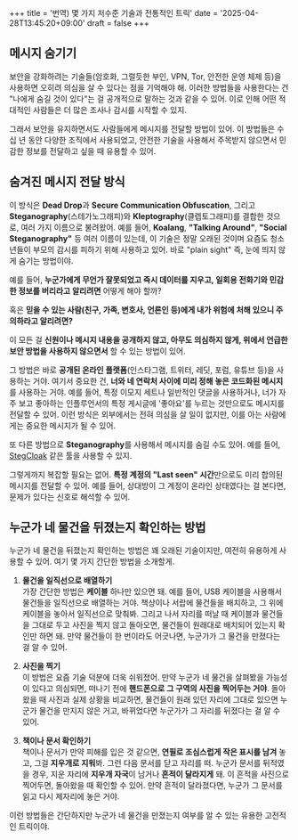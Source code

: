 +++
title = '번역) 몇 가지 저수준 기술과 전통적인 트릭'
date = '2025-04-28T13:45:20+09:00'
draft = false
+++

## 메시지 숨기기

보안을 강화하려는 기술들(암호화, 그럴듯한 부인, VPN, Tor, 안전한 운영 체제 등)을 사용하면 오히려 의심을 살 수 있다는 점을 기억해야 해. 이러한 방법들을 사용한다는 건 "나에게 숨길 것이 있다"는 걸 공개적으로 말하는 것과 같을 수 있어. 이로 인해 어떤 적대적인 사람들은 더 많은 조사나 감시를 시작할 수 있지.

그래서 보안을 유지하면서도 사람들에게 메시지를 전달할 방법이 있어. 이 방법들은 수십 년 동안 다양한 조직에서 사용되었고, 안전한 기술을 사용해서 주목받지 않으면서 민감한 정보를 전달하고 싶을 때 유용할 수 있어.

## 숨겨진 메시지 전달 방식

이 방식은 **Dead Drop**과 **Secure Communication Obfuscation**, 그리고 **Steganography**(스테가노그래피)와 **Kleptography**(클렙토그래피)를 결합한 것으로, 여러 가지 이름으로 불려왔어. 예를 들어, **Koalang**, **"Talking Around"**, **"Social Steganography"** 등 여러 이름이 있는데, 이 기술은 정말 오래된 것이며 요즘도 청소년들이 부모의 감시를 피하기 위해 사용하고 있어. 바로 "plain sight" 즉, 눈에 띄지 않게 숨기는 방법이야.

예를 들어, **누군가에게 무언가 잘못되었고 즉시 데이터를 지우고, 일회용 전화기와 민감한 정보를 버리라고 알리려면** 어떻게 해야 할까? 

혹은 **믿을 수 있는 사람(친구, 가족, 변호사, 언론인 등)에게 내가 위험에 처해 있으니 주의하라고 알리려면?**

이 모든 걸 **신원이나 메시지 내용을 공개하지 않고, 아무도 의심하지 않게, 위에서 언급한 보안 방법을 사용하지 않으면서** 할 수 있는 방법이 있어.

그 방법은 바로 **공개된 온라인 플랫폼**(인스타그램, 트위터, 레딧, 포럼, 유튜브 등)을 사용하는 거야. 여기서 중요한 건, **너와 네 연락처 사이에 미리 정해 놓은 코드화된 메시지**를 사용하는 거야. 예를 들어, 특정 이모지 세트나 일반적인 댓글을 사용하거나, 너가 자주 보고 좋아하는 인플루언서의 특정 게시글에 '좋아요'를 누르는 것만으로도 메시지를 전달할 수 있어. 이런 방식은 외부에서는 전혀 의심을 살 일이 없지만, 이를 아는 사람에게는 중요한 메시지가 될 수 있어.

또 다른 방법으로 **Steganography**를 사용해서 메시지를 숨길 수도 있어. 예를 들어, [StegCloak](https://stegcloak.surge.sh/) 같은 툴을 사용할 수 있지.

그렇게까지 복잡할 필요는 없어. **특정 계정의 "Last seen" 시간**만으로도 미리 합의된 메시지를 전달할 수 있어. 예를 들어, 상대방이 그 계정이 온라인 상태였다는 걸 본다면, 문제가 있다는 신호로 해석할 수 있어.

## 누군가 네 물건을 뒤졌는지 확인하는 방법

누군가 네 물건을 뒤졌는지 확인하는 방법은 꽤 오래된 기술이지만, 여전히 유용하게 사용할 수 있어. 여기 몇 가지 간단한 방법을 소개할게.

1. **물건을 일직선으로 배열하기**  
   가장 간단한 방법은 **케이블** 하나만 있으면 돼. 예를 들어, USB 케이블을 사용해서 물건들을 일직선으로 배열하는 거야. 책상이나 서랍에 물건들을 배치하고, 그 위에 케이블을 놓아서 일직선으로 맞춰봐. 그리고 나서 자리를 떠날 때 케이블과 물건들을 그대로 두고 사진을 찍지 않고 돌아오면, 물건들이 원래대로 배치되어 있는지 확인만 하면 돼. 만약 물건들이 한 번이라도 어긋나면, 누군가가 그 물건을 만졌다는 걸 알 수 있어.

2. **사진을 찍기**  
   이 방법은 요즘 기술 덕분에 더욱 쉬워졌어. 만약 누군가 네 물건을 살펴봤을 가능성이 있다고 의심되면, 떠나기 전에 **핸드폰으로 그 구역의 사진을 찍어두는 거야**. 돌아왔을 때 사진과 실제 상황을 비교하면, 물건들이 원래 있던 자리에 그대로 있으면 누군가 물건을 만지지 않은 거고, 바뀌었다면 누군가가 그 자리를 뒤졌다는 걸 알 수 있어.

3. **책이나 문서 확인하기**  
   책이나 문서가 만약 피해를 입은 것 같으면, **연필로 조심스럽게 작은 표시를 남겨** 놓고, 그걸 **지우개로 지워**봐. 그런 다음 문서를 닫고 자리를 떠. 누군가 문서를 뒤적였을 경우, 지운 자리에 **지우개 자국**이 남거나 **흔적이 달라지게** 돼. 이 흔적을 사진으로 찍어두면, 돌아왔을 때 확인할 수 있어. 만약 흔적이 달라졌다면, 누군가 그 문서를 읽고 다시 제자리에 놓은 거야.

이런 방법들은 간단하지만 누군가 네 물건을 만졌는지 여부를 알 수 있는 유용한 고전적인 트릭이야.